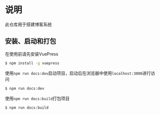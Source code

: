 # 说明

此仓库用于搭建博客系统

## 安装、启动和打包
在使用前请先安装VuePress
```sh
$ npm install -g vuepress
```

使用`npm run docs:dev`启动项目，启动后在浏览器中使用`localhost:3000`进行访问
```sh
$ npm run docs:dev
```

使用`npm run docs:build`打包项目
```sh
$ npm run docs:build
```

